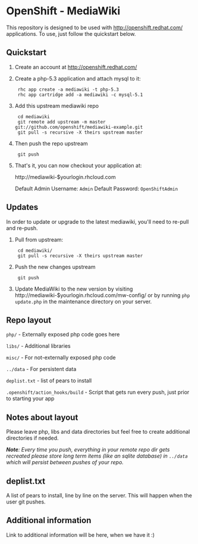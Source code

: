 OpenShift - MediaWiki
=====================

This repository is designed to be used with http://openshift.redhat.com/
applications.  To use, just follow the quickstart below.


Quickstart
----------

1. Create an account at http://openshift.redhat.com/
2. Create a php-5.3 application and attach mysql to it:

        rhc app create -a mediawiki -t php-5.3
        rhc app cartridge add -a mediawiki -c mysql-5.1

3. Add this upstream mediawiki repo

        cd mediawiki
        git remote add upstream -m master git://github.com/openshift/mediawiki-example.git
        git pull -s recursive -X theirs upstream master

4. Then push the repo upstream

        git push

5. That's it, you can now checkout your application at:

    http://mediawiki-$yourlogin.rhcloud.com

    Default Admin Username: `Admin`
    Default Password: `OpenShiftAdmin`


Updates
-------

In order to update or upgrade to the latest mediawiki, you'll need to re-pull
and re-push.

1. Pull from upstream:

        cd mediawiki/
        git pull -s recursive -X theirs upstream master

2. Push the new changes upstream

        git push

3. Update MediaWiki to the new version by visiting
    http://mediawiki-$yourlogin.rhcloud.com/mw-config/
    or by running `php update.php` in the maintenance directory on your server.


Repo layout
-----------

`php/` - Externally exposed php code goes here

`libs/` - Additional libraries

`misc/` - For not-externally exposed php code

`../data` - For persistent data

`deplist.txt` - list of pears to install

`.openshift/action_hooks/build` - Script that gets run every push, just prior to
    starting your app


Notes about layout
------------------

Please leave php, libs and data directories but feel free to create additional
directories if needed.

_**Note**: Every time you push, everything in your remote repo dir gets recreated
please store long term items (like an sqlite database) in `../data` which will
persist between pushes of your repo._


deplist.txt
-----------

A list of pears to install, line by line on the server.  This will happen when
the user git pushes.


Additional information
----------------------

Link to additional information will be here, when we have it :)
